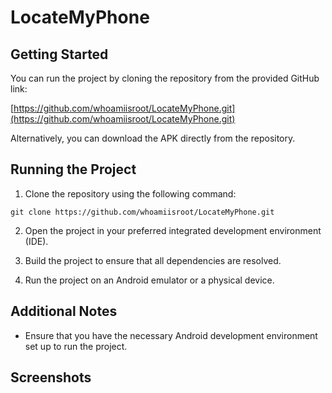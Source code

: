 # LocateMyPhone

## Getting Started

You can run the project by cloning the repository from the provided GitHub link:

[https://github.com/whoamiisroot/LocateMyPhone.git](https://github.com/whoamiisroot/LocateMyPhone.git)

Alternatively, you can download the APK directly from the repository.

## Running the Project

1. Clone the repository using the following command:
```
git clone https://github.com/whoamiisroot/LocateMyPhone.git

```

2. Open the project in your preferred integrated development environment (IDE).

3. Build the project to ensure that all dependencies are resolved.

4. Run the project on an Android emulator or a physical device.

## Additional Notes

- Ensure that you have the necessary Android development environment set up to run the project.

## Screenshots
